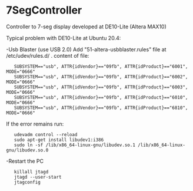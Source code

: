 # 7SegController
Controller to 7-seg display developed at DE10-Lite (Altera MAX10)

Typical problem with DE10-Lite at Ubuntu 20.4:
	
   -Usb Blaster (use USB 2.0)
	Add "51-altera-usbblaster.rules" file at /etc/udev/rules.d/ . content of file:
	
	   SUBSYSTEM=="usb", ATTR{idVendor}=="09fb", ATTR{idProduct}=="6001", MODE="0666"
	   SUBSYSTEM=="usb", ATTR{idVendor}=="09fb", ATTR{idProduct}=="6002", MODE="0666"
	   SUBSYSTEM=="usb", ATTR{idVendor}=="09fb", ATTR{idProduct}=="6003", MODE="0666"
	   SUBSYSTEM=="usb", ATTR{idVendor}=="09fb", ATTR{idProduct}=="6010", MODE="0666"
	   SUBSYSTEM=="usb", ATTR{idVendor}=="09fb", ATTR{idProduct}=="6810", MODE="0666"

If the error remains run:

	   udevadm control --reload 
	   sudo apt-get install libudev1:i386
	   sudo ln -sf /lib/x86_64-linux-gnu/libudev.so.1 /lib/x86_64-linux-gnu/libudev.so.0
	
   -Restart the PC

	   killall jtagd
	   jtagd --user-start
	   jtagconfig
	
